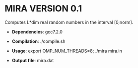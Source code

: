 # MIRA VERSION 0.1

Computes L*dim real random numbers in the interval [0,norm].

* **Dependencies**: gcc7.2.0

* **Compilation**: ./compile.sh
* **Usage**: export OMP_NUM_THREADS=8; ./mira mira.in
* **Output file**: mira.dat



